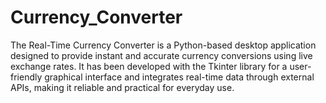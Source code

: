 # Currency_Converter
The Real-Time Currency Converter is a Python-based desktop application designed to provide instant and accurate currency conversions using live exchange rates. It has been developed with the Tkinter library for a user-friendly graphical interface and integrates real-time data through external APIs, making it reliable and practical for everyday use.
